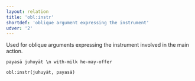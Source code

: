 ```yaml
---
layout: relation
title: 'obl:instr'
shortdef: 'oblique argument expressing the instrument'
udver: '2'
---
```


Used for oblique arguments expressing the instrument involved in the main action.

~~~ sdparse
payasā juhuyāt \n with-milk he-may-offer

obl:instr(juhuyāt, payasā)
~~~

